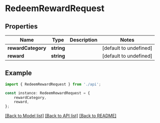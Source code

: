 # RedeemRewardRequest


## Properties

Name | Type | Description | Notes
------------ | ------------- | ------------- | -------------
**rewardCategory** | **string** |  | [default to undefined]
**reward** | **string** |  | [default to undefined]

## Example

```typescript
import { RedeemRewardRequest } from './api';

const instance: RedeemRewardRequest = {
    rewardCategory,
    reward,
};
```

[[Back to Model list]](../README.md#documentation-for-models) [[Back to API list]](../README.md#documentation-for-api-endpoints) [[Back to README]](../README.md)
